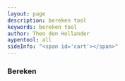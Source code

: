 ```yaml
---
layout: page
description: bereken tool
keywords: bereken tool
author: Theo den Hollander
aypentool: all
sideInfo: "<span id='cart'></span>"
---
```

<h3>Bereken</h3>

<div id="toolLoader"></div>

